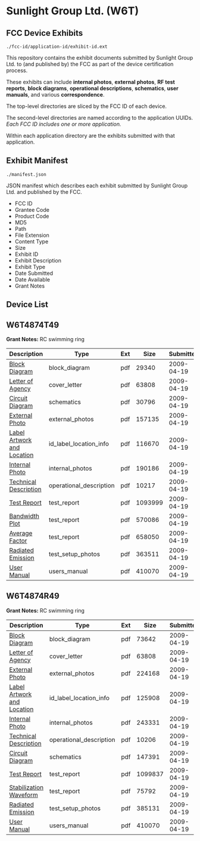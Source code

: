 # Sunlight Group Ltd. (W6T)
## FCC Device Exhibits

```
./fcc-id/application-id/exhibit-id.ext
```

This repository contains the exhibit documents submitted by Sunlight Group Ltd. to (and published by) the FCC as part of the device certification process.

These exhibits can include **internal photos**, **external photos**, **RF test reports**, **block diagrams**, **operational descriptions**, **schematics**, **user manuals**, and various **correspondence**.

The top-level directories are sliced by the FCC ID of each device.

The second-level directories are named according to the application UUIDs. *Each FCC ID includes one or more application.*

Within each application directory are the exhibits submitted with that application. 

## Exhibit Manifest

```
./manifest.json
```

JSON manifest which describes each exhibit submitted by Sunlight Group Ltd. and published by the FCC.

- FCC ID
- Grantee Code
- Product Code
- MD5
- Path
- File Extension
- Content Type
- Size
- Exhibit ID
- Exhibit Description
- Exhibit Type
- Date Submitted
- Date Available
- Grant Notes

## Device List
## W6T4874T49
**Grant Notes:** RC swimming ring

| Description | Type | Ext | Size | Submitted | Available |
| ----------- | ---- | --- | ---- | --------- | --------- |
| [Block Diagram](W6T4874T49/bf4ae5b0a265370a02f351ce981697d8/1098707.pdf) | block_diagram | pdf | 29340 | 2009-04-19 | 2009-04-19 |
| [Letter of Agency](W6T4874T49/bf4ae5b0a265370a02f351ce981697d8/1098690.pdf) | cover_letter | pdf | 63808 | 2009-04-19 | 2009-04-19 |
| [Circuit Diagram](W6T4874T49/bf4ae5b0a265370a02f351ce981697d8/1098708.pdf) | schematics | pdf | 30796 | 2009-04-19 | 2009-04-19 |
| [External Photo](W6T4874T49/bf4ae5b0a265370a02f351ce981697d8/1098705.pdf) | external_photos | pdf | 157135 | 2009-04-19 | 2009-04-19 |
| [Label Artwork and Location](W6T4874T49/bf4ae5b0a265370a02f351ce981697d8/1098709.pdf) | id_label_location_info | pdf | 116670 | 2009-04-19 | 2009-04-19 |
| [Internal Photo](W6T4874T49/bf4ae5b0a265370a02f351ce981697d8/1098706.pdf) | internal_photos | pdf | 190186 | 2009-04-19 | 2009-04-19 |
| [Technical Description](W6T4874T49/bf4ae5b0a265370a02f351ce981697d8/1098702.pdf) | operational_description | pdf | 10217 | 2009-04-19 | 2009-04-19 |
| [Test Report](W6T4874T49/bf4ae5b0a265370a02f351ce981697d8/1098700.pdf) | test_report | pdf | 1093999 | 2009-04-19 | 2009-04-19 |
| [Bandwidth Plot](W6T4874T49/bf4ae5b0a265370a02f351ce981697d8/1098704.pdf) | test_report | pdf | 570086 | 2009-04-19 | 2009-04-19 |
| [Average Factor](W6T4874T49/bf4ae5b0a265370a02f351ce981697d8/1098711.pdf) | test_report | pdf | 658050 | 2009-04-19 | 2009-04-19 |
| [Radiated Emission](W6T4874T49/bf4ae5b0a265370a02f351ce981697d8/1098703.pdf) | test_setup_photos | pdf | 363511 | 2009-04-19 | 2009-04-19 |
| [User Manual](W6T4874T49/bf4ae5b0a265370a02f351ce981697d8/1098699.pdf) | users_manual | pdf | 410070 | 2009-04-19 | 2009-04-19 |
## W6T4874R49
**Grant Notes:** RC swimming ring

| Description | Type | Ext | Size | Submitted | Available |
| ----------- | ---- | --- | ---- | --------- | --------- |
| [Block Diagram](W6T4874R49/2929461de24e05703ed710f4b47e9d39/1098696.pdf) | block_diagram | pdf | 73642 | 2009-04-19 | 2009-04-19 |
| [Letter of Agency](W6T4874R49/2929461de24e05703ed710f4b47e9d39/1098690.pdf) | cover_letter | pdf | 63808 | 2009-04-19 | 2009-04-19 |
| [External Photo](W6T4874R49/2929461de24e05703ed710f4b47e9d39/1098694.pdf) | external_photos | pdf | 224168 | 2009-04-19 | 2009-04-19 |
| [Label Artwork and Location](W6T4874R49/2929461de24e05703ed710f4b47e9d39/1098698.pdf) | id_label_location_info | pdf | 125908 | 2009-04-19 | 2009-04-19 |
| [Internal Photo](W6T4874R49/2929461de24e05703ed710f4b47e9d39/1098695.pdf) | internal_photos | pdf | 243331 | 2009-04-19 | 2009-04-19 |
| [Technical Description](W6T4874R49/2929461de24e05703ed710f4b47e9d39/1098691.pdf) | operational_description | pdf | 10206 | 2009-04-19 | 2009-04-19 |
| [Circuit Diagram](W6T4874R49/2929461de24e05703ed710f4b47e9d39/1098697.pdf) | schematics | pdf | 147391 | 2009-04-19 | 2009-04-19 |
| [Test Report](W6T4874R49/2929461de24e05703ed710f4b47e9d39/1098689.pdf) | test_report | pdf | 1099837 | 2009-04-19 | 2009-04-19 |
| [Stabilization Waveform](W6T4874R49/2929461de24e05703ed710f4b47e9d39/1098693.pdf) | test_report | pdf | 75792 | 2009-04-19 | 2009-04-19 |
| [Radiated Emission](W6T4874R49/2929461de24e05703ed710f4b47e9d39/1098692.pdf) | test_setup_photos | pdf | 385131 | 2009-04-19 | 2009-04-19 |
| [User Manual](W6T4874R49/2929461de24e05703ed710f4b47e9d39/1098699.pdf) | users_manual | pdf | 410070 | 2009-04-19 | 2009-04-19 |
